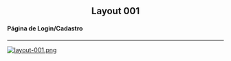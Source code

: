 <h2 align="center">Layout 001</h2>

<h4>Página de Login/Cadastro</h4>

___

[![layout-001.png](https://i.postimg.cc/QMvJYqs7/layout-001.png)](https://postimg.cc/B8cFXHjZ)
